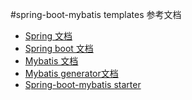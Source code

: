 #spring-boot-mybatis templates 
参考文档
* [Spring 文档](docs.spring.io/spring/docs/current/spring-framework-reference/htmlsingle/)
* [Spring boot 文档](http://docs.spring.io/spring-boot/docs/current/reference/htmlsingle)
* [Mybatis 文档](http://www.mybatis.org/mybatis-3/)
* [Mybatis generator文档](http://www.mybatis.org/generator/)
* [Spring-boot-mybatis starter](http://www.mybatis.org/spring-boot-starter/mybatis-spring-boot-autoconfigure/)
